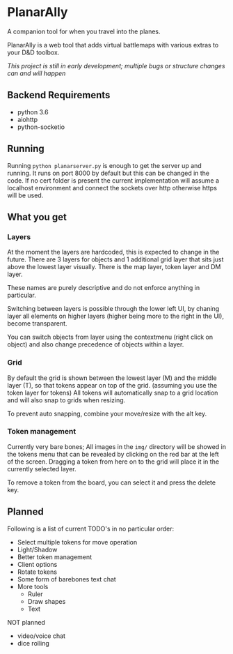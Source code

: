 # PlanarAlly

A companion tool for when you travel into the planes.

PlanarAlly is a web tool that adds virtual battlemaps with various extras to your D&D toolbox.

_This project is still in early development; multiple bugs or structure changes can and will happen_

## Backend Requirements

* python 3.6
* aiohttp
* python-socketio


## Running

Running `python planarserver.py` is enough to get the server up and running.  It runs on port 8000 by default but this can be changed in the code.
If no cert folder is present the current implementation will assume a localhost environment and connect the sockets over http otherwise https will be used.

## What you get

### Layers

At the moment the layers are hardcoded, this is expected to change in the future.
There are 3 layers for objects and 1  additional grid layer that sits just above the lowest layer visually.
There is the map layer, token layer and DM layer.

These names are purely descriptive and do not enforce anything in particular.

Switching between layers is possible through the lower left UI, by chaning layer all elements on higher layers (higher being more to the right in the UI), become transparent.

You can switch objects from layer using the contextmenu (right click on object) and also change precedence of objects within a layer.

### Grid

By default the grid is shown between the lowest layer (M) and the middle layer (T), so that tokens appear on top of the grid.  (assuming you use the token layer for tokens)
All tokens will automatically snap to a grid location and will also snap to grids when resizing.

To prevent auto snapping, combine your move/resize with the alt key.

### Token management

Currently very bare bones; All images in the `img/` directory will be showed in the tokens menu that can be revealed by clicking on the red bar at the left of the screen.
Dragging a token from here on to the grid will place it in the currently selected layer.

To remove a token from the board, you can select it and press the delete key.

## Planned

Following is a list of current TODO's in no particular order:

* Select multiple tokens for move operation
* Light/Shadow
* Better token management
* Client options
* Rotate tokens
* Some form of barebones text chat
* More tools
    * Ruler
    * Draw shapes
    * Text

NOT planned

* video/voice chat
* dice rolling
